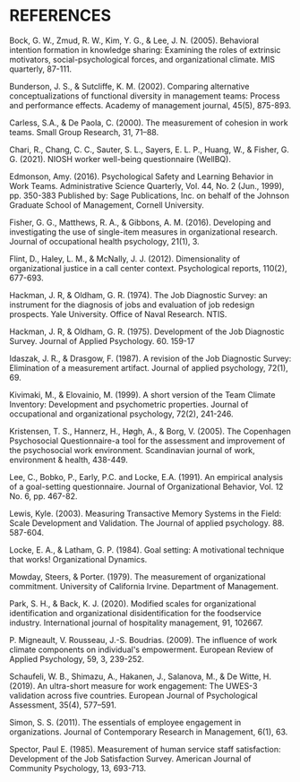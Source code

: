 # REFERENCES

Bock, G. W., Zmud, R. W., Kim, Y. G., & Lee, J. N. (2005). Behavioral intention formation in knowledge sharing: Examining the roles of extrinsic motivators, social-psychological forces, and organizational climate. MIS quarterly, 87-111.

Bunderson, J. S., & Sutcliffe, K. M. (2002). Comparing alternative conceptualizations of functional diversity in management teams: Process and performance effects. Academy of management journal, 45(5), 875-893.

Carless, S.A., & De Paola, C. (2000). The measurement of cohesion in work teams. Small Group Research, 31, 71–88.

Chari, R., Chang, C. C., Sauter, S. L., Sayers, E. L. P., Huang, W., & Fisher, G. G. (2021). NIOSH worker well-being questionnaire (WellBQ).

Edmonson, Amy. (2016). Psychological Safety and Learning Behavior in Work Teams. Administrative Science Quarterly, Vol. 44, No. 2 (Jun., 1999), pp. 350-383 Published by: Sage Publications, Inc. on behalf of the Johnson Graduate School of Management, Cornell University.

Fisher, G. G., Matthews, R. A., & Gibbons, A. M. (2016). Developing and investigating the use of single-item measures in organizational research. Journal of occupational health psychology, 21(1), 3.

Flint, D., Haley, L. M., & McNally, J. J. (2012). Dimensionality of organizational justice in a call center context. Psychological reports, 110(2), 677-693.

Hackman, J. R, & Oldham, G. R.  (1974). The Job Diagnostic Survey: an instrument for the diagnosis of jobs and evaluation of job redesign prospects. Yale University. Office of Naval Research. NTIS.

Hackman, J. R, & Oldham, G. R. (1975). Development of the Job Diagnostic Survey. Journal of Applied Psychology. 60. 159-17

Idaszak, J. R., & Drasgow, F. (1987). A revision of the Job Diagnostic Survey: Elimination of a measurement artifact. Journal of applied psychology, 72(1), 69.

Kivimaki, M., & Elovainio, M. (1999). A short version of the Team Climate Inventory: Development and psychometric properties. Journal of occupational and organizational psychology, 72(2), 241-246.

Kristensen, T. S., Hannerz, H., Høgh, A., & Borg, V. (2005). The Copenhagen Psychosocial Questionnaire-a tool for the assessment and improvement of the psychosocial work environment. Scandinavian journal of work, environment & health, 438-449.

Lee, C., Bobko, P., Early, P.C. and Locke, E.A. (1991). An empirical analysis of a goal-setting questionnaire. Journal of Organizational Behavior, Vol. 12 No. 6, pp. 467-82.

Lewis, Kyle. (2003). Measuring Transactive Memory Systems in the Field: Scale Development and Validation. The Journal of applied psychology. 88. 587-604.

Locke, E. A., & Latham, G. P. (1984). Goal setting: A motivational technique that works! Organizational Dynamics.

Mowday, Steers, & Porter. (1979). The measurement of organizational commitment. University of California Irvine. Department of Management. 

Park, S. H., & Back, K. J. (2020). Modified scales for organizational identification and organizational disidentification for the foodservice industry. International journal of hospitality management, 91, 102667.

P. Migneault, V. Rousseau, J.-S. Boudrias. (2009). The influence of work climate components on individual's empowerment. European Review of Applied Psychology, 59, 3,  239-252.

Schaufeli, W. B., Shimazu, A., Hakanen, J., Salanova, M., & De Witte, H. (2019). An ultra-short measure for work engagement: The UWES-3 validation across five countries. European Journal of Psychological Assessment, 35(4), 577–591.

Simon, S. S. (2011). The essentials of employee engagement in organizations. Journal of Contemporary Research in Management, 6(1), 63.

Spector, Paul E. (1985). Measurement of human service staff satisfaction: Development of the Job Satisfaction Survey. American Journal of Community Psychology, 13, 693-713.